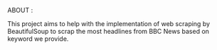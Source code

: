 ABOUT : 

This project aims to help with the implementation of web scraping by BeautifulSoup to scrap the most headlines from BBC News based on keyword we provide.


